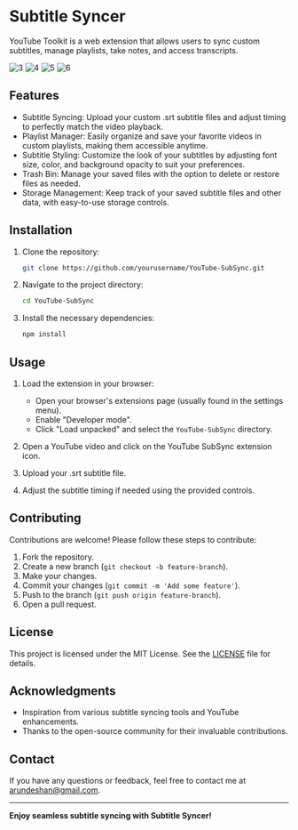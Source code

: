 # Subtitle Syncer
YouTube Toolkit is a web extension that allows users to sync custom subtitles, manage playlists, take notes, and access transcripts.

![3](https://github.com/user-attachments/assets/1a3fe870-d516-4cfb-9a3c-f5ce40d746f1)
![4](https://github.com/user-attachments/assets/f11e3909-edc4-4f0f-ad97-b6955d9dbec0)
![5](https://github.com/user-attachments/assets/94282706-3494-4596-8b63-e4e40b648c43)
![6](https://github.com/user-attachments/assets/9085d00d-16b2-4dc3-ab2c-6bf42adebabd)

## Features

- Subtitle Syncing: Upload your custom .srt subtitle files and adjust timing to perfectly match the video playback.
- Playlist Manager: Easily organize and save your favorite videos in custom playlists, making them accessible anytime.
- Subtitle Styling: Customize the look of your subtitles by adjusting font size, color, and background opacity to suit your preferences.
- Trash Bin: Manage your saved files with the option to delete or restore files as needed.
- Storage Management: Keep track of your saved subtitle files and other data, with easy-to-use storage controls.

## Installation

1. Clone the repository:
    ```sh
    git clone https://github.com/yourusername/YouTube-SubSync.git
    ```
2. Navigate to the project directory:
    ```sh
    cd YouTube-SubSync
    ```
3. Install the necessary dependencies:
    ```sh
    npm install
    ```

## Usage

1. Load the extension in your browser:
    - Open your browser's extensions page (usually found in the settings menu).
    - Enable "Developer mode".
    - Click "Load unpacked" and select the `YouTube-SubSync` directory.

2. Open a YouTube video and click on the YouTube SubSync extension icon.

3. Upload your .srt subtitle file.

4. Adjust the subtitle timing if needed using the provided controls.

## Contributing

Contributions are welcome! Please follow these steps to contribute:

1. Fork the repository.
2. Create a new branch (`git checkout -b feature-branch`).
3. Make your changes.
4. Commit your changes (`git commit -m 'Add some feature'`).
5. Push to the branch (`git push origin feature-branch`).
6. Open a pull request.

## License

This project is licensed under the MIT License. See the [LICENSE](LICENSE) file for details.

## Acknowledgments

- Inspiration from various subtitle syncing tools and YouTube enhancements.
- Thanks to the open-source community for their invaluable contributions.

## Contact

If you have any questions or feedback, feel free to contact me at arundeshan@gmail.com.

---

**Enjoy seamless subtitle syncing with Subtitle Syncer!**
